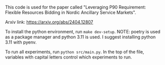 This code is used for the paper called "Leveraging P90 Requirement: Flexible Resources Bidding in Nordic Ancillary Service Markets". 

Arxiv link: https://arxiv.org/abs/2404.12807

To install the python environment, run `make dev-setup`. NOTE: poetry is used as a package manager and python 3.11 is used. I suggest installing python 3.11 with pyenv.

To run all experiments, run `python src/main.py`. In the top of the file, variables with capital letters control which experiments to run.


